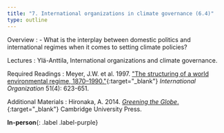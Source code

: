 ```yaml
---
title: "7. International organizations in climate governance (6.4)"
type: outline
---
```


Overview
: - What is the interplay between domestic politics and international regimes when it comes to setting climate policies?

Lectures
: Ylä-Anttila, International organizations and climate governance.

Required Readings
: Meyer, J.W. et al. 1997. ["The structuring of a world environmental regime, 1870–1990."](https://doi.org/10.1162/002081897550474){:target="_blank"} _International Organization_ 51(4): 623-651. 

Additional Materials
: Hironaka, A. 2014. [_Greening the Globe_.](https://doi.org/10.1017/CBO9781139381833){:target="_blank"} Cambridge University Press.

**In-person**{: .label .label-purple}